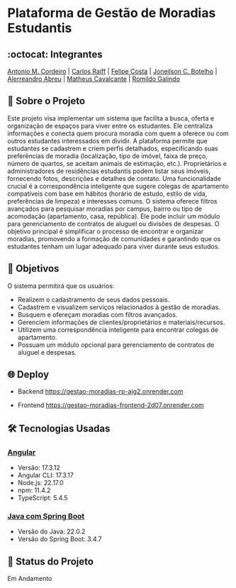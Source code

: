 # Plataforma de Gestão de Moradias Estudantis
## :octocat: Integrantes
[Antonio M. Cordeiro](https://github.com/Antonio-Marcos-C) | [Carlos Raiff](https://github.com/Raiff-Farias) | [Felipe Costa](https://github.com/FelipeCostaUFAPE) | [Joneilson C. Botelho](https://github.com/Joneilson) | [Alerreandro Abreu](https://github.com/Alerreandro) | [Matheus Cavalcante](https://github.com/Matheuuscavufape) | [Romildo Galindo](https://github.com/juniorgalindo1990)

## :page_with_curl: Sobre o Projeto
Este projeto visa implementar um sistema que facilita a busca, oferta e organização de espaços para viver entre os estudantes. Ele centraliza informações e conecta quem procura moradia com quem a oferece ou com outros estudantes interessados em dividir. A plataforma permite que estudantes se cadastrem e criem perfis detalhados, especificando suas preferências de moradia (localização, tipo de imóvel, faixa de preço, número de quartos, se aceitam animais de estimação, etc.). Proprietários e administradores de residências estudantis podem listar seus imóveis, fornecendo fotos, descrições e detalhes de contato. Uma funcionalidade crucial é a correspondência inteligente que sugere colegas de apartamento compatíveis com base em hábitos (horário de estudo, estilo de vida, preferências de limpeza) e interesses comuns. O sistema oferece filtros avançados para pesquisar moradias por campus, bairro ou tipo de acomodação (apartamento, casa, república). Ele pode incluir um módulo para gerenciamento de contratos de aluguel ou divisões de despesas. O objetivo principal é simplificar o processo de encontrar e organizar moradias, promovendo a formação de comunidades e garantindo que os estudantes tenham um lugar adequado para viver durante seus estudos.

## :round_pushpin: Objetivos
O sistema permitirá que os usuários:
* Realizem o cadastramento de seus dados pessoais.
* Cadastrem e visualizem serviços relacionados à gestão de moradias.
* Busquem e ofereçam moradias com filtros avançados.
* Gerenciem informações de clientes/proprietários e materiais/recursos.
* Utilizem uma correspondência inteligente para encontrar colegas de apartamento.
* Possuam um módulo opcional para gerenciamento de contratos de aluguel e despesas.

## 🌐 Deploy
*   
  Backend
  https://gestao-moradias-rp-ajg2.onrender.com 

*  Frontend
  https://gestao-moradias-frontend-2d07.onrender.com 

## :hammer_and_wrench: Tecnologias Usadas
### [Angular](https://angular.io/)
* Versão: 17.3.12
* Angular CLI: 17.3.17
* Node.js: 22.17.0
* npm: 11.4.2
* TypeScript: 5.4.5
### [Java com Spring Boot](https://spring.io/projects/spring-boot)
* Versão do Java: 22.0.2
* Versão do Spring Boot: 3.4.7

## :construction: Status do Projeto
Em Andamento
